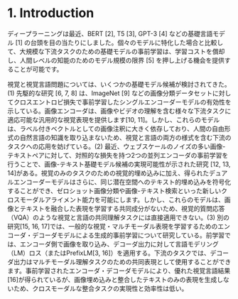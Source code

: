 # 1. Introduction

ディープラーニングは最近、BERT [2], T5 [3], GPT-3 [4] などの基礎言語モデル [1] の台頭を目の当たりにしました。個々のモデルに特化した場合と比較して、大規模な下流タスクのための基礎モデルの事前学習は、学習コストを償却し、人間レベルの知能のためのモデル規模の限界 [5] を押し上げる機会を提供することが可能です。

視覚と視覚言語問題については、いくつかの基礎モデル候補が検討されてきた。 (1) 先駆的な研究 [6, 7, 8] は、ImageNet [9] などの画像分類データセットに対してクロスエントロピ損失で事前学習したシングルエンコーダーモデルの有効性を示している。画像エンコーダは、画像やビデオの理解を含む様々な下流タスクに適応可能な汎用的な視覚表現を提供します[10, 11]。しかし、これらのモデルは、ラベル付きベクトルとしての画像注釈に大きく依存しており、人間の自由形式の自然言語の知識を取り込まないため、視覚と言語の両方の様式を含む下流のタスクへの応用を妨げている。(2) 最近、ウェブスケールのノイズの多い画像-テキストペアに対して、対照的な損失を持つ2つの並列エンコーダの事前学習を行うことで、画像-テキスト基礎モデル候補の実現可能性が示された研究 [12, 13, 14]がある。視覚のみのタスクのための視覚的埋め込みに加え、得られたデュアルエンコーダーモデルはさらに、同じ潜在空間へのテキスト的埋め込みを符号化することができ、ゼロショット画像分類や画像-テキスト検索といった新しいクロスモーダルアライメント能力を可能にします。しかし、これらのモデルは、画像とテキストを融合した表現を学習する共同成分がないため、視覚的質問応答（VQA）のような視覚と言語の共同理解タスクには直接適用できない。(3) 別の研究[15, 16, 17]では、一般的な視覚・マルチモーダル表現を学習するためのエンコーダ・デコーダモデルによる生成的事前学習について研究している。前学習では、エンコーダ側で画像を取り込み、デコーダ出力に対して言語モデリング（LM）ロス（またはPrefixLM[3, 16]）を適用する。下流のタスクでは、デコーダ出力はマルチモーダル理解タスクのための共同表現として使用することができます。事前学習されたエンコーダ・デコーダモデルにより、優れた視覚言語結果[16]が得られているが、画像埋め込みと整合したテキストのみの表現を生成しないため、クロスモーダルな整合タスクの実現性と効率性は低い。
